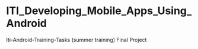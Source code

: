 # ITI_Developing_Mobile_Apps_Using_Android
Iti-Android-Training-Tasks (summer training) Final Project
